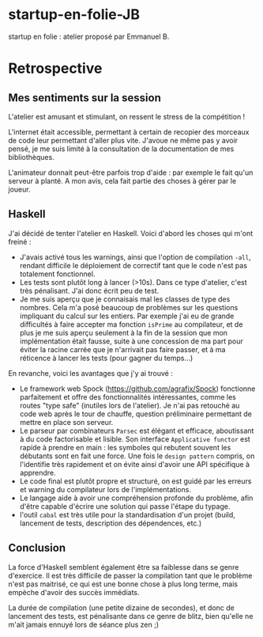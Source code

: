 # startup-en-folie-JB
startup en folie : atelier proposé par Emmanuel B.

# Retrospective

## Mes sentiments sur la session
L'atelier est amusant et stimulant, on ressent le stress de la compétition !

L'internet était accessible, permettant à certain de recopier des morceaux de code leur permettant d'aller plus vite. J'avoue ne même pas y avoir pensé, je me suis limité à la consultation de la documentation de mes bibliothèques.

L'animateur donnait peut-être parfois trop d'aide : par exemple le fait qu'un serveur à planté. A mon avis, cela fait partie des choses à gérer par le joueur.

## Haskell
J'ai décidé de tenter l'atelier en Haskell.
Voici d'abord les choses qui m'ont freiné :
- J'avais activé tous les warnings, ainsi que l'option de compilation `-all`, rendant difficile le déploiement de correctif tant que le code n'est pas totalement fonctionnel.
- Les tests sont plutôt long à lancer (>10s). Dans ce type d'atelier, c'est très pénalisant. J'ai donc écrit peu de test.
- Je me suis aperçu que je connaisais mal les classes de type des nombres. Cela m'a posé beaucoup de problèmes sur les questions impliquant du calcul sur les entiers. Par exemple j'ai eu de grande difficultés à faire accepter ma fonction `isPrime` au compilateur, et de plus je me suis aperçu seulement à la fin de la session que mon implémentation était fausse, suite à une concession de ma part pour éviter la racine carrée que je n'arrivait pas faire passer, et à ma réticence à lancer les tests (pour gagner du temps...)

En revanche, voici les avantages que j'y ai trouvé :
- Le framework web Spock (https://github.com/agrafix/Spock) fonctionne parfaitement et offre des fonctionnalités intéressantes, comme les routes "type safe" (inutiles lors de l'atelier). Je n'ai pas retouché au code web après le tour de chauffe, question préliminaire permettant de mettre en place son serveur.
- Le parseur par combinateurs `Parsec` est élégant et efficace, aboutissant à du code factorisable et lisible. Son interface `Applicative functor` est rapide à prendre en main : les symboles qui rebutent souvent les débutants sont en fait une force. Une fois le `design pattern` compris, on l'identifie très rapidement et on évite ainsi d'avoir une API spécifique à apprendre.
- Le code final est plutôt propre et structuré, on est guidé par les  erreurs et warning du compilateur lors de l'implémentations.
- Le langage aide à avoir une compréhension profonde du problème, afin d'être capable d'écrire une solution qui passe l'étape du typage.
- l'outil `cabal` est très utile pour la standardisation d'un projet (build, lancement de tests, description des dépendences, etc.)

## Conclusion
La force d'Haskell semblent également être sa faiblesse dans se genre d'exercice. Il est très difficile de passer la compilation tant que le problème n'est pas maitrisé, ce qui est une bonne chose à plus long terme, mais empèche d'avoir des succès immédiats.

La durée de compilation (une petite dizaine de secondes), et donc de lancement des tests, est pénalisante dans ce genre de blitz, bien qu'elle ne m'ait jamais ennuyé lors de séance plus zen ;)

